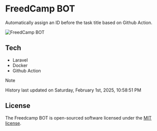 # FreedCamp BOT

Automatically assign an ID before the task title based on Github Action.

![FreedCamp BOT](https://repository-images.githubusercontent.com/737932867/7d34798b-2680-471c-b089-a78a718d3d6a)

## Tech

- Laravel
- Docker
- Github Action

> [!NOTE]  
> History last updated on Saturday, February 1st, 2025, 10:58:51 PM

## License

The Freedcamp BOT is open-sourced software licensed under the [MIT license](https://opensource.org/licenses/MIT).

